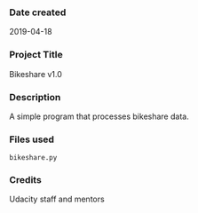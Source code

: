 ### Date created
2019-04-18

### Project Title
Bikeshare v1.0

### Description
A simple program that processes bikeshare data.

### Files used
`bikeshare.py`

### Credits
Udacity staff and mentors

